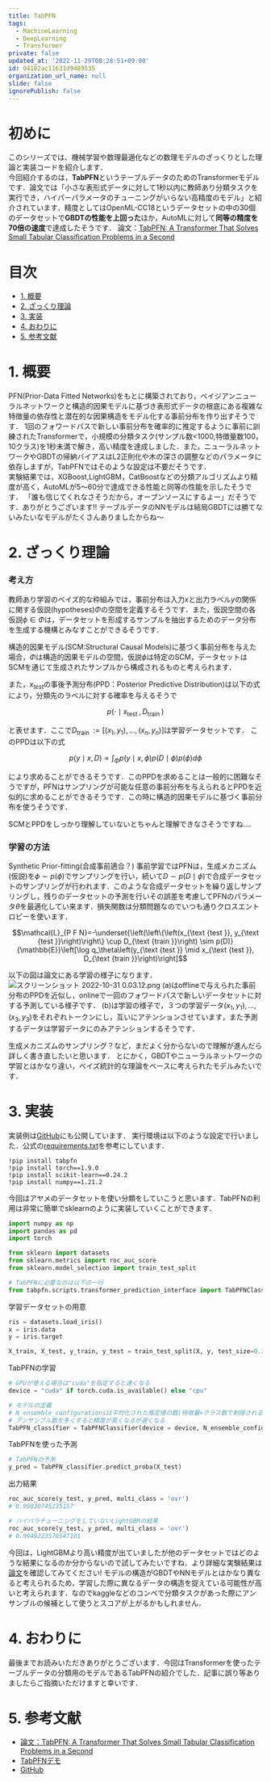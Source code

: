 ```yaml
---
title: TabPFN
tags:
  - MachineLearning
  - DeepLearning
  - Transformer
private: false
updated_at: '2022-11-29T08:28:51+09:00'
id: 04182ac11631d9489535
organization_url_name: null
slide: false
ignorePublish: false
---
```

# 初めに
このシリーズでは、機械学習や数理最適化などの数理モデルのざっくりとした理論と実装コードを紹介します．  
今回紹介するのは，**TabPFN**というテーブルデータのためのTransformerモデルです．論文では「小さな表形式データに対して1秒以内に教師あり分類タスクを実行でき，ハイパーパラメータのチューニングがいらない高精度のモデル」と紹介されています．精度としてはOpenML-CC18というデータセットの中の30個のデータセットで**GBDTの性能を上回った**ほか，AutoMLに対して**同等の精度を70倍の速度**で達成したそうです．
論文：[TabPFN: A Transformer That Solves Small Tabular Classification Problems in a Second](https://arxiv.org/abs/2207.01848)

# 目次
- [1. 概要](#1.概要)
- [2. ざっくり理論](#2.ざっくり理論)
- [3. 実装](#3.実装)
- [4. おわりに](#4.おわりに)
- [5. 参考文献](#5.参考文献)


# 1. 概要
PFN(Prior-Data Fitted Networks)をもとに構築されており，ベイジアンニューラルネットワークと構造的因果モデルに基づき表形式データの根底にある複雑な特徴量の依存性と潜在的な因果構造をモデル化する事前分布を作り出すそうです．
1回のフォワードパスで新しい事前分布を確率的に推定するように事前に訓練されたTransformerで，小規模の分類タスク(サンプル数<1000,特徴量数100，10クラス)を1秒未満で解き，高い精度を達成しました．また，ニューラルネットワークやGBDTの帰納バイアスはL2正則化や木の深さの調整などのパラメータに依存しますが，TabPFNではそのような設定は不要だそうです．  
実験結果では，XGBoost,LightGBM，CatBoostなどの分類アルゴリズムより精度が高く，AutoMLが5〜60分で達成できる性能と同等の性能を示したそうです．
「誰も信じてくれなさそうだから，オープンソースにするよー」だそうです．ありがとうございます!!
テーブルデータのNNモデルは結局GBDTには勝てないみたいなモデルがたくさんありましたからね〜

# 2. ざっくり理論
### 考え方
教師あり学習のベイズ的な枠組みでは，事前分布は入力$x$と出力ラベル$y$の関係に関する仮説(hypotheses)$\Phi$の空間を定義するそうです．また，仮説空間の各仮説$\phi\in\Phi$は，データセットを形成するサンプルを抽出するためのデータ分布を生成する機構とみなすことができるそうです．

構造的因果モデル(SCM:Structural Causal Models)に基づく事前分布を与えた場合，$\Phi$は構造的因果モデルの空間，仮説$\phi$は特定のSCM，データセットはSCMを通じて生成されたサンプルから構成されるものと考えられます．

また，$x_{test}$の事後予測分布(PPD：Posterior Predictive Distribution)は以下の式により，分類先のラベルに対する確率を与えるそうで
```math
p\left(\cdot \mid x_{\text {test }}, D_{\text {train }}\right)
```
と表せます．ここで$D_{\text {train }}:=[(x_1, y_1), \ldots,(x_n, y_n)]$は学習データセットです．
このPPDは以下の式
```math
p(y \mid x, D) \propto \int_{\Phi} p(y \mid x, \phi) p(D \mid \phi) p(\phi) d \phi
```
により求めることができるそうです．このPPDを求めることは一般的に困難なそうですが，PFNはサンプリングが可能な任意の事前分布を与えられるとPPDを近似的に求めることができるそうです．この時に構造的因果モデルに基づく事前分布を使うそうです．

SCMとPPDをしっかり理解していないとちゃんと理解できなさそうですね....
### 学習の方法
Synthetic Prior-fitting(合成事前適合？)
事前学習ではPFNは，生成メカニズム(仮説)を$\phi \sim p(\phi)$でサンプリングを行い，続いて$D \sim p(D \mid \phi)$で合成データセットのサンプリングが行われます．このような合成データセットを繰り返しサンプリングし，残りのデータセットの予測を行いその誤差を考慮してPFNのパラメータ$\theta$を最適化してい来ます．損失関数は分類問題なのでいつも通りクロスエントロピーを使います．
```math
\mathcal{L}_{P F N}=-\underset{\left(\left\{\left(x_{\text {test }}, y_{\text {test }}\right)\right\} \cup D_{\text {train }}\right) \sim p(D)}{\mathbb{E}}\left[\log q_\theta\left(y_{\text {test }} \mid x_{\text {test }}, D_{\text {train }}\right)\right]
```
以下の図は論文にある学習の様子になります．
![スクリーンショット 2022-10-31 0.03.12.png](https://qiita-image-store.s3.ap-northeast-1.amazonaws.com/0/529366/9c303125-d86a-8afa-b475-81afd3782121.png)
(a)はofflineで与えられた事前分布のPPDを近似し，onlineで一回のフォワードパスで新しいデータセットに対する予測している様子です．
(b)は学習の様子で，３つの学習データ${\left(x_1, y_1\right), \ldots,\left(x_3, y_3\right)}$をそれぞれトークンにし，互いにアテンションさせています，また予測するデータは学習データにのみアテンションするそうです．

生成メカニズムのサンプリング？など，まだよく分からないので理解が進んだら詳しく書き直したいと思います．
とにかく，GBDTやニューラルネットワークの学習とはかなり違い，ベイズ統計的な理論をベースに考えられたモデルみたいです．
# 3. 実装
実装例は[GitHub](https://github.com/fuyu-quant/Data_Science/blob/main/Tabel_Data/Supervised_Learning/TabPFN.ipynb)にも公開しています．
実行環境は以下のような設定で行いました．公式の[requirements.txt](https://github.com/automl/TabPFN/blob/main/requirements.txt)を参考にしています．
```
!pip install tabpfn
!pip install torch==1.9.0
!pip install scikit-learn==0.24.2
!pip install numpy==1.21.2
```
今回はアヤメのデータセットを使い分類をしていこうと思います．TabPFNの利用は非常に簡単でsklearnのように実装していくことができます．
```python
import numpy as np
import pandas as pd
import torch

from sklearn import datasets
from sklearn.metrics import roc_auc_score
from sklearn.model_selection import train_test_split

# TabPFNに必要なのは以下の一行
from tabpfn.scripts.transformer_prediction_interface import TabPFNClassifier
```
学習データセットの用意
```python
ris = datasets.load_iris()
x = iris.data
y = iris.target

X_train, X_test, y_train, y_test = train_test_split(X, y, test_size=0.3, random_state=3655)
```

TabPFNの学習
```python
# GPUが使える場合は"cuda"を指定すると速くなる
device = "cuda" if torch.cuda.is_available() else "cpu"

# モデルの定義
# N_ensemble_configurationsは平均化された推定値の数(特徴量×クラス数で制限される)
# アンサンブル数を多くすると精度が高くなるが遅くなる
TabPFN_classifier = TabPFNClassifier(device = device, N_ensemble_configurations=4)
```
TabPFNを使った予測
```python
# TabPFNの予測
y_pred = TabPFN_classifier.predict_proba(X_test)
```
出力結果
```python
roc_auc_score(y_test, y_pred, multi_class = 'ovr')
# 0.99830745235157

# ハイパラチューニングをしていないLightGBMの結果
roc_auc_score(y_test, y_pred, multi_class = 'ovr')
# 0.9949223570547101
```
今回は，LightGBMより高い精度が出ていましたが他のデータセットではどのような結果になるのか分からないので試してみたいですね．より詳細な実験結果は[論文](https://arxiv.org/abs/2207.01848)を確認してみてください!
モデルの構造がGBDTやNNモデルとはかなり異なると考えられるため，学習した際に異なるデータの構造を捉えている可能性が高いと考えられます．なのでkaggleなどのコンペで分類タスクがあった際にアンサンブルの候補として使うとスコアが上がるかもしれません．

# 4. おわりに
最後までお読みいただきありがとうございます．今回はTransformerを使ったテーブルデータの分類用のモデルであるTabPFNの紹介でした．記事に誤り等ありましたらご指摘いただけますと幸いです．

# 5. 参考文献
- [論文：TabPFN: A Transformer That Solves Small Tabular Classification Problems in a Second](https://arxiv.org/abs/2207.01848)
- [TabPFNデモ](https://colab.research.google.com/drive/194mCs6SEPEW6C0rcP7xWzcEtt1RBc8jJ#scrollTo=Bkj2F3Q72OB0)
- [GitHub](https://github.com/automl/TabPFN)
